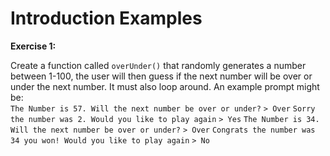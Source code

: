 # Introduction Examples
**Exercise 1:**

Create a function called `overUnder()` that randomly generates a number between 1-100, the user will then guess if the next number will be over or under the next number.  It must also loop around. An example prompt might be:<br />
`The Number is 57. Will the next number be over or under?`
`> Over`
`Sorry the number was 2. Would you like to play again`
`> Yes`
`The Number is 34. Will the next number be over or under?`
`> Over`
`Congrats the number was 34 you won! Would you like to play again`
`> No`